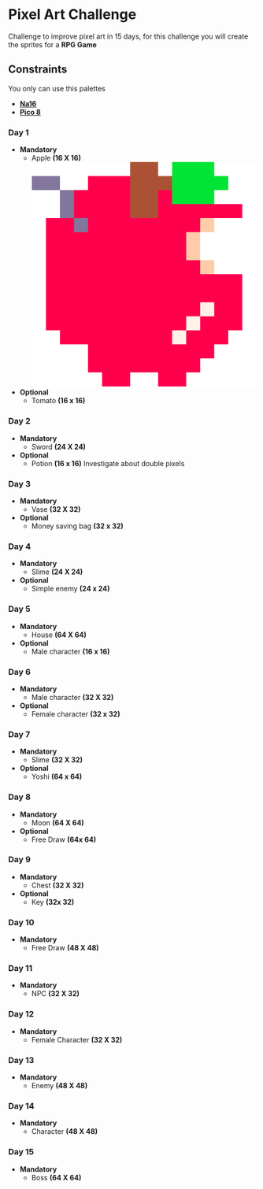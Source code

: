# Pixel Art Challenge

Challenge to improve pixel art in 15 days, for this challenge you will create the sprites for a **RPG Game**

## Constraints

You only can use this palettes
* **[Na16](https://lospec.com/palette-list/na16)** 
* **[Pico 8](https://lospec.com/palette-list/pico-8)** 

### Day 1
* **Mandatory**
	* Apple **(16 X 16)**
    ![Alt Text](https://github.com/LatorreDev/Pixel-Art-Challenge/blob/main/Day_1/Apple_resized.png)
* **Optional**
	* Tomato **(16 x 16)**
### Day 2
* **Mandatory**
	* Sword **(24 X 24)**
* **Optional**
	* Potion **(16 x 16)**
Investigate about double pixels 
### Day 3
* **Mandatory**
	* Vase **(32 X 32)**
* **Optional**
	* Money saving bag **(32 x 32)** 
### Day 4
* **Mandatory**
	* Slime **(24 X 24)**
* **Optional**
	* Simple enemy **(24 x 24)** 
### Day 5
* **Mandatory**
	* House **(64 X 64)**
* **Optional**
	* Male character **(16 x 16)** 
### Day 6
* **Mandatory**
	* Male character **(32 X 32)**
* **Optional**
	* Female character **(32 x 32)** 
### Day 7
* **Mandatory**
	* Slime **(32 X 32)**
* **Optional**
	* Yoshi **(64 x 64)** 
### Day 8
* **Mandatory**
	* Moon **(64 X 64)**
* **Optional**
	* Free Draw **(64x 64)** 
### Day 9
* **Mandatory**
	* Chest **(32 X 32)**
* **Optional**
	* Key **(32x 32)** 
### Day 10
* **Mandatory**
	* Free Draw **(48 X 48)**
### Day 11
* **Mandatory**
	* NPC **(32 X 32)**
### Day 12
* **Mandatory**
	* Female Character **(32 X 32)**
### Day 13
* **Mandatory**
	* Enemy **(48 X 48)**
### Day 14
* **Mandatory**
	* Character **(48 X 48)**
### Day 15
* **Mandatory**
	* Boss **(64 X 64)**